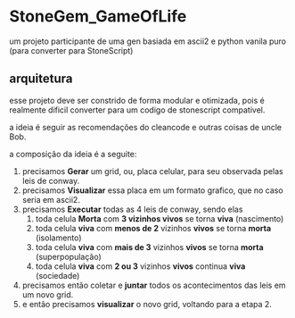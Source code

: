 # StoneGem_GameOfLife

um projeto participante de uma gen basiada em ascii2 e python vanila puro (para converter para StoneScript)

## arquitetura

esse projeto deve ser constrido de forma modular e otimizada, pois é realmente dificil converter para um codigo de stonescript compativel.

a ideia é seguir as recomendações do cleancode e outras coisas de uncle Bob.

a composição da ideia é a seguite:

1. precisamos **Gerar** um grid, ou, placa celular, para seu observada pelas leis de conway.
2. precisamos **Visualizar** essa placa em um formato grafico, que no caso seria em ascii2.
3. precisamos **Executar** todas as 4 leis de conway, sendo elas
   1. toda celula **Morta** com **3 vizinhos vivos** se torna **viva** (nascimento)
   2. toda celula **viva** com **menos de 2** vizinhos **vivos** se torna **morta** (isolamento)
   3. toda celula **viva** com **mais de 3** vizinhos **vivos** se torna **morta** (superpopulação)
   4. toda celula **viva** com **2 ou 3** vizinhos **vivos** continua **viva** (sociedade)
4. precisamos então coletar e **juntar** todos os acontecimentos das leis em um novo grid.
5. e então precisamos **visualizar** o novo grid, voltando para a etapa 2.
